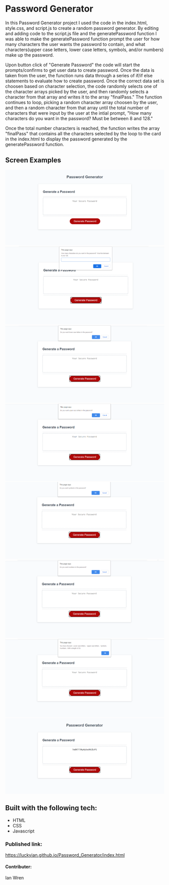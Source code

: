 # Password Generator

In this Password Generator project I used the code in the index.html, style.css, and script.js to create a random password generator.  By editing and adding code to the script.js file and the generatePassword function I was able to make the generatePassword function prompt the user for how many characters the user wants the password to contain, and what characters(upper case letters, lower case letters, symbols, and/or numbers) make up the password.

Upon button click of "Generate Password" the code will start the prompts/confirms to get user data to create password.  Once the data is taken from the user, the function runs data through a series of if/if else statements to evaluate how to create password.  Once the correct data set is choosen based on character selection, the code randomly selects one of the character arrays picked by the user, and then randomly selects a character from that array and writes it to the array "finalPass."  The function continues to loop, picking a random character array choosen by the user, and then a random character from that array until the total number of characters that were input by the user at the intial prompt, "How many characters do you want in the password?  Must be between 8 and 128."

Once the total number characters is reached, the function writes the array "finalPass" that contains all the characters selected by the loop to the card in the index.html to display the password generated by the generatePassword function.

## Screen Examples

![First Page](.\Assets\Home.png)
![On Click](.\Assets\Initial-prompt.png)
![Lower Case Confirm](.\Assets\Lower-case-confirm.png)
![Upper Case Confirm](.\Assets\Upper-case-confirm.png)
![Symbols confirm](.\Assets\Symbols-confirm.png)
![Numbers confirm](.\Assets\Numbers-confirm.png)
![Selections Alert](.\Assets\Selections-Input-Alert.png)
![Final Result](.\Assets\Final-Result.png)


## Built with the following tech:

* HTML
* CSS
* Javascript


### Published link:
https://luckyian.github.io/Password_Generator/index.html

#### Contributer:

Ian Wren
